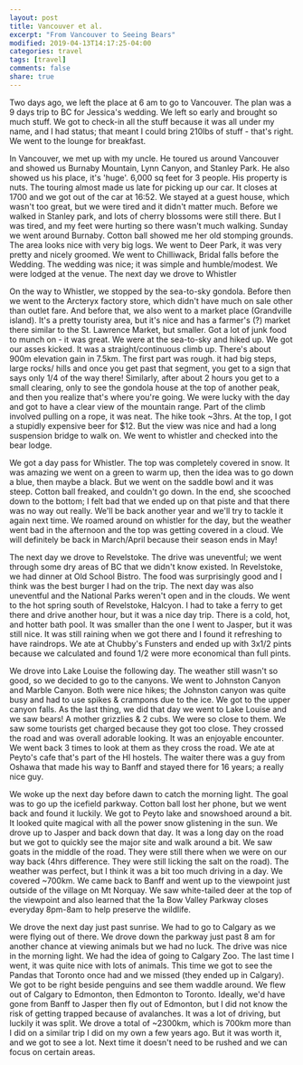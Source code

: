```yaml
---
layout: post
title: Vancouver et al.
excerpt: "From Vancouver to Seeing Bears"
modified: 2019-04-13T14:17:25-04:00
categories: travel
tags: [travel]
comments: false
share: true
---
```


Two days ago, we left the place at 6 am to go to Vancouver. The plan was a 9 days trip to BC for Jessica's wedding. We left so early and brought so much stuff. We got to check-in all the stuff because it was all under my name, and I had status; that meant I could bring 210lbs of stuff - that's right. We went to the lounge for breakfast.

In Vancouver, we met up with my uncle. He toured us around Vancouver and showed us Burnaby Mountain, Lynn Canyon, and Stanley Park. He also showed us his place, it's 'huge'. 6,000 sq feet for 3 people. His property is nuts. The touring almost made us late for picking up our car. It closes at 1700 and we got out of the car at 16:52. We stayed at a guest house, which wasn't too great, but we were tired and it didn't matter much. Before we walked in Stanley park, and lots of cherry blossoms were still there. But I was tired, and my feet were hurting so there wasn't much walking. Sunday we went around Burnaby. Cotton ball showed me her old stomping grounds. The area looks nice with very big logs. We went to Deer Park, it was very pretty and nicely groomed. We went to Chilliwack, Bridal falls before the Wedding. The wedding was nice; it was simple and humble/modest. We were lodged at the venue. The next day we drove to Whistler

On the way to Whistler, we stopped by the sea-to-sky gondola. Before then we went to the Arcteryx factory store, which didn't have much on sale other than outlet fare. And before that, we also went to a market place (Grandville island). It's a pretty touristy area, but it's nice and has a farmer's (?) market there similar to the St. Lawrence Market, but smaller. Got a lot of junk food to munch on - it was great. We were at the sea-to-sky and hiked up. We got our asses kicked. It was a straight/continuous climb up. There's about 900m elevation gain in 7.5km. The first part was rough. it had big steps, large rocks/ hills and once you get past that segment, you get to a sign that says only 1/4 of the way there! Similarly, after about 2 hours you get to a small clearing, only to see the gondola house at the top of another peak, and then you realize that's where you're going. We were lucky with the day and got to have a clear view of the mountain range. Part of the climb involved pulling on a rope, it was neat. The hike took ~3hrs. At the top, I got a stupidly expensive beer for $12. But the view was nice and had a long suspension bridge to walk on. We went to whistler and checked into the bear lodge.

We got a day pass for Whistler. The top was completely covered in snow. It was amazing we went on a green to warm up, then the idea was to go down a blue, then maybe a black. But we went on the saddle bowl and it was steep. Cotton ball freaked, and couldn't go down. In the end, she scooched down to the bottom; I felt bad that we ended up on that piste and that there was no way out really. We'll be back another year and we'll try to tackle it again next time. We roamed around on whistler for the day, but the weather went bad in the afternoon and the top was getting covered in a cloud. We will definitely be back in March/April because their season ends in May!

The next day we drove to Revelstoke. The drive was uneventful; we went through some dry areas of BC that we didn't know existed. In Revelstoke, we had dinner at Old School Bistro. The food was surprisingly good and I think was the best burger I had on the trip. The next day was also uneventful and the National Parks weren't open and in the clouds. We went to the hot spring south of Revelstoke, Halcyon. I had to take a ferry to get there and drive another hour, but it was a nice day trip. There is a cold, hot, and hotter bath pool. It was smaller than the one I went to Jasper, but it was still nice. It was still raining when we got there and I found it refreshing to have raindrops. We ate at Chubby's Funsters and ended up with 3x1/2 pints because we calculated and found 1/2 were more economical than full pints.

We drove into Lake Louise the following day. The weather still wasn't so good, so we decided to go to the canyons. We went to Johnston Canyon and Marble Canyon. Both were nice hikes; the Johnston canyon was quite busy and had to use spikes & crampons due to the ice. We got to the upper canyon falls. As the last thing, we did that day we went to Lake Louise and we saw bears! A mother grizzlies & 2 cubs. We were so close to them. We saw some tourists get charged because they got too close. They crossed the road and was overall adorable looking. It was an enjoyable encounter. We went back 3 times to look at them as they cross the road. We ate at Peyto's cafe that's part of the HI hostels. The waiter there was a guy from Oshawa that made his way to Banff and stayed there for 16 years; a really nice guy.

We woke up the next day before dawn to catch the morning light. The goal was to go up the icefield parkway. Cotton ball lost her phone, but we went back and found it luckily. We got to Peyto lake and snowshoed around a bit. It looked quite magical with all the power snow glistening in the sun. We drove up to Jasper and back down that day. It was a long day on the road but we got to quickly see the major site and walk around a bit. We saw goats in the middle of the road. They were still there when we were on our way back (4hrs difference. They were still licking the salt on the road). The weather was perfect, but I think it was a bit too much driving in a day. We covered ~700km. We came back to Banff and went up to the viewpoint just outside of the village on Mt Norquay. We saw white-tailed deer at the top of the viewpoint and also learned that the 1a Bow Valley Parkway closes everyday 8pm-8am to help preserve the wildlife.

We drove the next day just past sunrise. We had to go to Calgary as we were flying out of there. We drove down the parkway just past 8 am for another chance at viewing animals but we had no luck. The drive was nice in the morning light. We had the idea of going to Calgary Zoo. The last time I went, it was quite nice with lots of animals. This time we got to see the Pandas that Toronto once had and we missed (they ended up in Calgary). We got to be right beside penguins and see them waddle around. We flew out of Calgary to Edmonton, then Edmonton to Toronto. Ideally, we'd have gone from Banff to Jasper then fly out of Edmonton, but I did not know the risk of getting trapped because of avalanches. It was a lot of driving, but luckily it was split. We drove a total of ~2300km, which is 700km more than I did on a similar trip I did on my own a few years ago. But it was worth it, and we got to see a lot. Next time it doesn't need to be rushed and we can focus on certain areas.